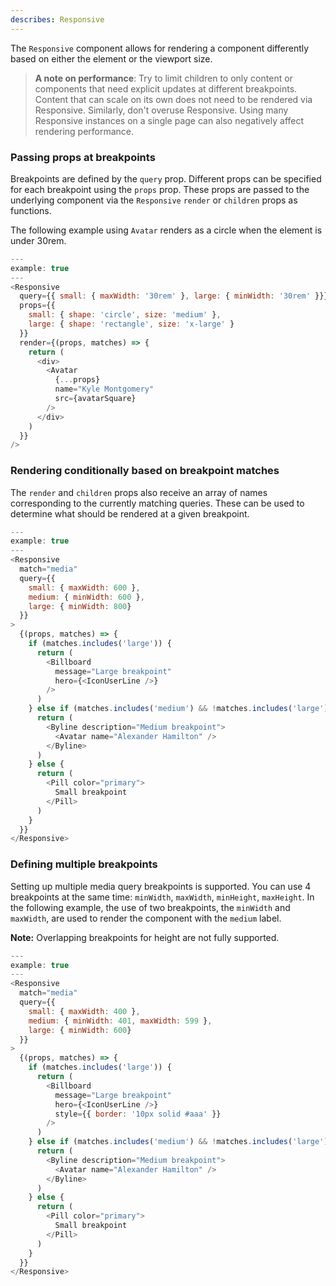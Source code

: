 ```yaml
---
describes: Responsive
---
```


The `Responsive` component allows for rendering a component differently based on either
the element or the viewport size.

> **A note on performance**: Try to limit children to only content or components that need explicit updates at different breakpoints. Content that can scale on its own does not need to be rendered via Responsive. Similarly, don't overuse Responsive. Using many Responsive instances on a single page can also negatively affect rendering performance.

### Passing props at breakpoints

Breakpoints are defined by the `query` prop. Different props can be
specified for each breakpoint using the `props` prop. These props are passed to the
underlying component via the `Responsive` `render` or `children` props as functions.

The following example using `Avatar` renders as a circle when the element is under 30rem.

```js
---
example: true
---
<Responsive
  query={{ small: { maxWidth: '30rem' }, large: { minWidth: '30rem' }}}
  props={{
    small: { shape: 'circle', size: 'medium' },
    large: { shape: 'rectangle', size: 'x-large' }
  }}
  render={(props, matches) => {
    return (
      <div>
        <Avatar
          {...props}
          name="Kyle Montgomery"
          src={avatarSquare}
        />
      </div>
    )
  }}
/>
```

### Rendering conditionally based on breakpoint matches

The `render` and `children` props also receive an array of names corresponding to the
currently matching queries. These can be used to determine what should be rendered at a
given breakpoint.

```js
---
example: true
---
<Responsive
  match="media"
  query={{
    small: { maxWidth: 600 },
    medium: { minWidth: 600 },
    large: { minWidth: 800}
  }}
>
  {(props, matches) => {
    if (matches.includes('large')) {
      return (
        <Billboard
          message="Large breakpoint"
          hero={<IconUserLine />}
        />
      )
    } else if (matches.includes('medium') && !matches.includes('large')) {
      return (
        <Byline description="Medium breakpoint">
          <Avatar name="Alexander Hamilton" />
        </Byline>
      )
    } else {
      return (
        <Pill color="primary">
          Small breakpoint
        </Pill>
      )
    }
  }}
</Responsive>
```

### Defining multiple breakpoints

Setting up multiple media query breakpoints is supported. You can use 4 breakpoints at the same time: `minWidth`, `maxWidth`, `minHeight`,
`maxHeight`. In the following example, the use of two breakpoints, the `minWidth` and `maxWidth`, are used to render the component with the `medium` label.

**Note:** Overlapping breakpoints for height are not fully supported.

```js
---
example: true
---
<Responsive
  match="media"
  query={{
    small: { maxWidth: 400 },
    medium: { minWidth: 401, maxWidth: 599 },
    large: { minWidth: 600}
  }}
>
  {(props, matches) => {
    if (matches.includes('large')) {
      return (
        <Billboard
          message="Large breakpoint"
          hero={<IconUserLine />}
          style={{ border: '10px solid #aaa' }}
        />
      )
    } else if (matches.includes('medium') && !matches.includes('large')) {
      return (
        <Byline description="Medium breakpoint">
          <Avatar name="Alexander Hamilton" />
        </Byline>
      )
    } else {
      return (
        <Pill color="primary">
          Small breakpoint
        </Pill>
      )
    }
  }}
</Responsive>
```
